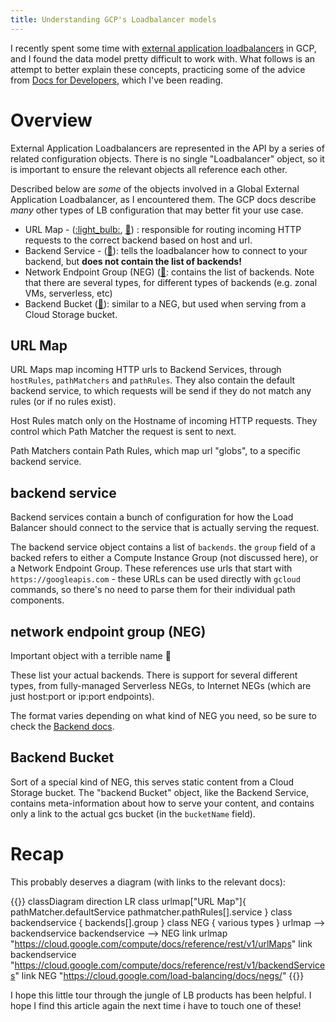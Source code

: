```yaml
---
title: Understanding GCP's Loadbalancer models
---
```


I recently spent some time with [external application
loadbalancers](https://cloud.google.com/load-balancing/docs/https) in GCP, and I
found the data model pretty difficult to work with. What follows is an attempt
to better explain these concepts, practicing some of the advice from [Docs for
Developers](http://docsfordevelopers.com), which I've been reading.

# Overview

External Application Loadbalancers are represented in the API by a series of
related configuration objects. There is no single "Loadbalancer" object, so it
is important to ensure the relevant objects all reference each other.

Described below are *some* of the objects involved in a Global External
Application Loadbalancer, as I encountered them. The GCP docs describe *many*
other types of LB configuration that may better fit your use case.

- URL Map -
  ([:light_bulb:](https://cloud.google.com/load-balancing/docs/url-map-concepts),
  [:open_book:](https://cloud.google.com/compute/docs/reference/rest/v1/urlMaps))
  : responsible for routing incoming HTTP requests to the correct backend based
  on host and url.
- Backend Service -
  ([:open_book:](https://cloud.google.com/compute/docs/reference/rest/v1/backendServices)):
  tells the loadbalancer how to connect to your backend, but **does not contain
  the list of backends!**
- Network Endpoint Group (NEG)
  ([:open_book:](https://cloud.google.com/load-balancing/docs/negs/): contains
  the list of backends. Note that there are several types, for different types
  of backends (e.g. zonal VMs, serverless, etc)
- Backend Bucket
  ([:open_book:](https://cloud.google.com/compute/docs/reference/rest/v1/backendBuckets)):
  similar to a NEG, but used when serving from a Cloud Storage bucket.

## URL Map

URL Maps map incoming HTTP urls to Backend Services, through  `hostRules`,
`pathMatchers` and `pathRules`. They also contain the default backend service,
to which requests will be send if they do not match any rules (or if no rules
exist).

Host Rules match only on the Hostname of incoming HTTP requests. They control
which Path Matcher the request is sent to next.

Path Matchers contain Path Rules, which map url "globs", to a specific backend
service.

## backend service

Backend services contain a bunch of configuration for how the Load Balancer
should connect to the service that is actually serving the request.

The backend service object contains a list of `backends`. the `group` field of
a backed refers to either a Compute Instance Group (not discussed here), or a
Network Endpoint Group. These references use urls that start with
`https://googleapis.com` - these URLs can be used directly with `gcloud`
commands, so there's no need to parse them for their individual path components.

## network endpoint group (NEG)

Important object with a terrible name :facepalm:

These list your actual backends. There is support for several different types,
from fully-managed Serverless NEGs, to Internet NEGs (which are just host:port
or ip:port endpoints).

The format varies depending on what kind of NEG you need, so be sure to check
the [Backend
docs](https://cloud.google.com/load-balancing/docs/backend-service#backends).

## Backend Bucket

Sort of a special kind of NEG, this serves static content from a Cloud Storage
bucket. The "backend Bucket" object, like the Backend Service, contains
meta-information about how to serve your content, and contains only a link to
the actual gcs bucket (in the `bucketName` field).

# Recap

This probably deserves a diagram (with links to the relevant docs):

{{<mermaid>}}
classDiagram
    direction LR
    class urlmap["URL Map"]{
      pathMatcher.defaultService
      pathmatcher.pathRules[].service
    }
    class backendservice {
      backends[].group
    }
    class NEG {
        various types
    }
    urlmap --> backendservice
    backendservice --> NEG
    link urlmap "https://cloud.google.com/compute/docs/reference/rest/v1/urlMaps"
    link backendservice "https://cloud.google.com/compute/docs/reference/rest/v1/backendServices"
    link NEG "https://cloud.google.com/load-balancing/docs/negs/"
{{</mermaid>}}

I hope this little tour through the jungle of LB products has been helpful. I
hope I find this article again the next time i have to touch one of these!
